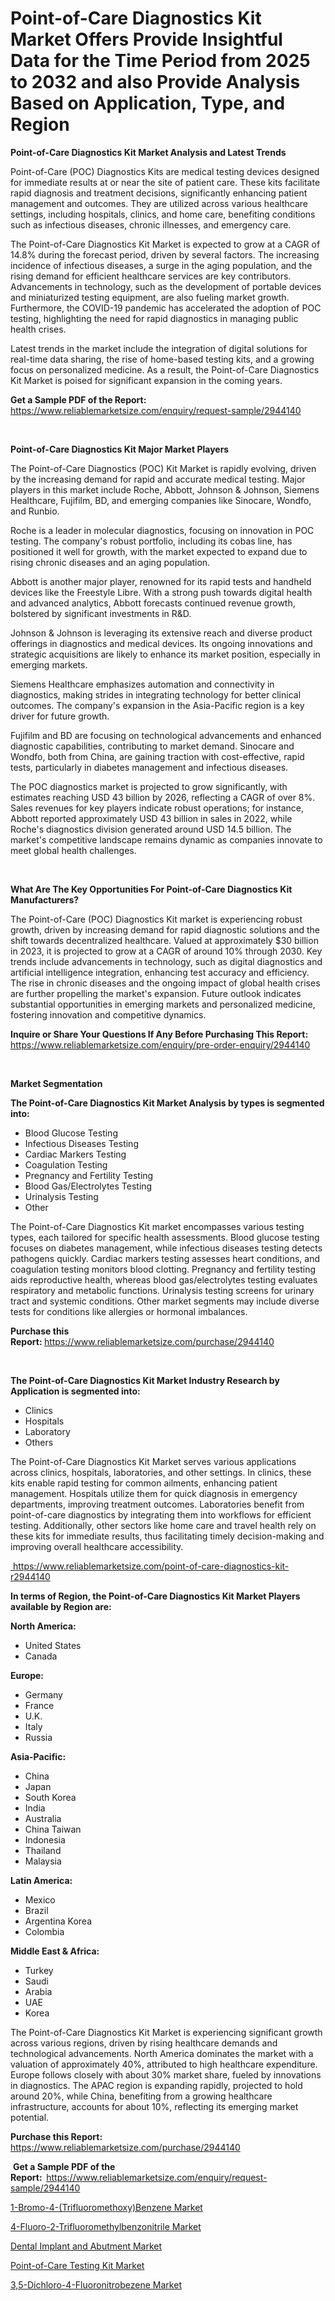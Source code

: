 <p><h1>Point-of-Care Diagnostics Kit Market Offers Provide Insightful Data for the Time Period from 2025 to 2032 and also Provide Analysis Based on Application, Type, and Region</h1></p><p><strong>Point-of-Care Diagnostics Kit Market Analysis and Latest Trends</strong></p>
<p><p>Point-of-Care (POC) Diagnostics Kits are medical testing devices designed for immediate results at or near the site of patient care. These kits facilitate rapid diagnosis and treatment decisions, significantly enhancing patient management and outcomes. They are utilized across various healthcare settings, including hospitals, clinics, and home care, benefiting conditions such as infectious diseases, chronic illnesses, and emergency care.</p><p>The Point-of-Care Diagnostics Kit Market is expected to grow at a CAGR of 14.8% during the forecast period, driven by several factors. The increasing incidence of infectious diseases, a surge in the aging population, and the rising demand for efficient healthcare services are key contributors. Advancements in technology, such as the development of portable devices and miniaturized testing equipment, are also fueling market growth. Furthermore, the COVID-19 pandemic has accelerated the adoption of POC testing, highlighting the need for rapid diagnostics in managing public health crises.</p><p>Latest trends in the market include the integration of digital solutions for real-time data sharing, the rise of home-based testing kits, and a growing focus on personalized medicine. As a result, the Point-of-Care Diagnostics Kit Market is poised for significant expansion in the coming years.</p></p>
<p><strong>Get a Sample PDF of the Report:&nbsp;</strong> <a href="https://www.reliablemarketsize.com/enquiry/request-sample/2944140?utm_campaign=1167&utm_medium=2&utm_source=Github&utm_content=ia&utm_term=15032025&utm_id=point-of-care-diagnostics-kit">https://www.reliablemarketsize.com/enquiry/request-sample/2944140</a></p>
<p>&nbsp;</p>
<p><strong>Point-of-Care Diagnostics Kit Major Market Players</strong></p>
<p><p>The Point-of-Care Diagnostics (POC) Kit Market is rapidly evolving, driven by the increasing demand for rapid and accurate medical testing. Major players in this market include Roche, Abbott, Johnson & Johnson, Siemens Healthcare, Fujifilm, BD, and emerging companies like Sinocare, Wondfo, and Runbio.</p><p>Roche is a leader in molecular diagnostics, focusing on innovation in POC testing. The company's robust portfolio, including its cobas line, has positioned it well for growth, with the market expected to expand due to rising chronic diseases and an aging population.</p><p>Abbott is another major player, renowned for its rapid tests and handheld devices like the Freestyle Libre. With a strong push towards digital health and advanced analytics, Abbott forecasts continued revenue growth, bolstered by significant investments in R&D.</p><p>Johnson & Johnson is leveraging its extensive reach and diverse product offerings in diagnostics and medical devices. Its ongoing innovations and strategic acquisitions are likely to enhance its market position, especially in emerging markets.</p><p>Siemens Healthcare emphasizes automation and connectivity in diagnostics, making strides in integrating technology for better clinical outcomes. The company's expansion in the Asia-Pacific region is a key driver for future growth.</p><p>Fujifilm and BD are focusing on technological advancements and enhanced diagnostic capabilities, contributing to market demand. Sinocare and Wondfo, both from China, are gaining traction with cost-effective, rapid tests, particularly in diabetes management and infectious diseases.</p><p>The POC diagnostics market is projected to grow significantly, with estimates reaching USD 43 billion by 2026, reflecting a CAGR of over 8%. Sales revenues for key players indicate robust operations; for instance, Abbott reported approximately USD 43 billion in sales in 2022, while Roche's diagnostics division generated around USD 14.5 billion. The market's competitive landscape remains dynamic as companies innovate to meet global health challenges.</p></p>
<p>&nbsp;</p>
<p><strong>What Are The Key Opportunities For Point-of-Care Diagnostics Kit Manufacturers?</strong></p>
<p><p>The Point-of-Care (POC) Diagnostics Kit market is experiencing robust growth, driven by increasing demand for rapid diagnostic solutions and the shift towards decentralized healthcare. Valued at approximately $30 billion in 2023, it is projected to grow at a CAGR of around 10% through 2030. Key trends include advancements in technology, such as digital diagnostics and artificial intelligence integration, enhancing test accuracy and efficiency. The rise in chronic diseases and the ongoing impact of global health crises are further propelling the market's expansion. Future outlook indicates substantial opportunities in emerging markets and personalized medicine, fostering innovation and competitive dynamics.</p></p>
<p><strong>Inquire or Share Your Questions If Any Before Purchasing This Report:</strong> <a href="https://www.reliablemarketsize.com/enquiry/pre-order-enquiry/2944140?utm_campaign=1167&utm_medium=2&utm_source=Github&utm_content=ia&utm_term=15032025&utm_id=point-of-care-diagnostics-kit">https://www.reliablemarketsize.com/enquiry/pre-order-enquiry/2944140</a></p>
<p>&nbsp;</p>
<p><strong>Market Segmentation</strong></p>
<p><strong>The Point-of-Care Diagnostics Kit Market Analysis by types is segmented into:</strong></p>
<p><ul><li>Blood Glucose Testing</li><li>Infectious Diseases Testing</li><li>Cardiac Markers Testing</li><li>Coagulation Testing</li><li>Pregnancy and Fertility Testing</li><li>Blood Gas/Electrolytes Testing</li><li>Urinalysis Testing</li><li>Other</li></ul></p>
<p><p>The Point-of-Care Diagnostics Kit market encompasses various testing types, each tailored for specific health assessments. Blood glucose testing focuses on diabetes management, while infectious diseases testing detects pathogens quickly. Cardiac markers testing assesses heart conditions, and coagulation testing monitors blood clotting. Pregnancy and fertility testing aids reproductive health, whereas blood gas/electrolytes testing evaluates respiratory and metabolic functions. Urinalysis testing screens for urinary tract and systemic conditions. Other market segments may include diverse tests for conditions like allergies or hormonal imbalances.</p></p>
<p><strong>Purchase this Report:&nbsp;</strong><a href="https://www.reliablemarketsize.com/purchase/2944140?utm_campaign=1167&utm_medium=2&utm_source=Github&utm_content=ia&utm_term=15032025&utm_id=point-of-care-diagnostics-kit">https://www.reliablemarketsize.com/purchase/2944140</a></p>
<p>&nbsp;</p>
<p><strong>The Point-of-Care Diagnostics Kit Market Industry Research by Application is segmented into:</strong></p>
<p><ul><li>Clinics</li><li>Hospitals</li><li>Laboratory</li><li>Others</li></ul></p>
<p><p>The Point-of-Care Diagnostics Kit Market serves various applications across clinics, hospitals, laboratories, and other settings. In clinics, these kits enable rapid testing for common ailments, enhancing patient management. Hospitals utilize them for quick diagnosis in emergency departments, improving treatment outcomes. Laboratories benefit from point-of-care diagnostics by integrating them into workflows for efficient testing. Additionally, other sectors like home care and travel health rely on these kits for immediate results, thus facilitating timely decision-making and improving overall healthcare accessibility.</p></p>
<p><a href="https://www.reliablemarketsize.com/point-of-care-diagnostics-kit-r2944140?utm_campaign=1167&utm_medium=2&utm_source=Github&utm_content=ia&utm_term=15032025&utm_id=point-of-care-diagnostics-kit">&nbsp;https://www.reliablemarketsize.com/point-of-care-diagnostics-kit-r2944140</a></p>
<p><strong>In terms of Region, the Point-of-Care Diagnostics Kit Market Players available by Region are:</strong></p>
<p>
    <p> <strong> North America: </strong>
        <ul>
            <li>United States</li>
            <li>Canada</li>
        </ul>
        </p> 
    <p> <strong> Europe: </strong>
        <ul>
            <li>Germany</li>
            <li>France</li>
            <li>U.K.</li>
            <li>Italy</li>
            <li>Russia</li>
        </ul>
        </p> 
    <p> <strong> Asia-Pacific: </strong>
        <ul>
            <li>China</li>
            <li>Japan</li>
            <li>South Korea</li>
            <li>India</li>
            <li>Australia</li>
            <li>China Taiwan</li>
            <li>Indonesia</li>
            <li>Thailand</li>
            <li>Malaysia</li>
        </ul>
        </p> 
    <p> <strong> Latin America: </strong>
        <ul>
            <li>Mexico</li>
            <li>Brazil</li>
            <li>Argentina Korea</li>
            <li>Colombia</li>
        </ul>
        </p> 
    <p> <strong> Middle East & Africa: </strong>
        <ul>
            <li>Turkey</li>
            <li>Saudi</li>
            <li>Arabia</li>
            <li>UAE</li>
            <li>Korea</li>
        </ul>
    </p>
    </p>
<p><p>The Point-of-Care Diagnostics Kit Market is experiencing significant growth across various regions, driven by rising healthcare demands and technological advancements. North America dominates the market with a valuation of approximately 40%, attributed to high healthcare expenditure. Europe follows closely with about 30% market share, fueled by innovations in diagnostics. The APAC region is expanding rapidly, projected to hold around 20%, while China, benefiting from a growing healthcare infrastructure, accounts for about 10%, reflecting its emerging market potential.</p></p>
<p><strong>Purchase this Report: </strong><a href="https://www.reliablemarketsize.com/purchase/2944140?utm_campaign=1167&utm_medium=2&utm_source=Github&utm_content=ia&utm_term=15032025&utm_id=point-of-care-diagnostics-kit">https://www.reliablemarketsize.com/purchase/2944140</a></p>
<p>&nbsp;<strong>Get a Sample PDF of the Report:&nbsp;&nbsp;</strong><a href="https://www.reliablemarketsize.com/enquiry/request-sample/2944140?utm_campaign=1167&utm_medium=2&utm_source=Github&utm_content=ia&utm_term=15032025&utm_id=point-of-care-diagnostics-kit">https://www.reliablemarketsize.com/enquiry/request-sample/2944140</a></p>
<p><strong></strong></p>
<p><p><a href="https://github.com/thatejanet4y/Market-Research-Report-List-1/blob/main/1-bromo-4-trifluoromethoxybenzene-market.md?utm_campaign=1167&utm_medium=2&utm_source=Github&utm_content=ia&utm_term=15032025&utm_id=point-of-care-diagnostics-kit">1-Bromo-4-(Trifluoromethoxy)Benzene Market</a></p><p><a href="https://github.com/arocasanzib6/Market-Research-Report-List-1/blob/main/4-fluoro-2-trifluoromethylbenzonitrile-market.md?utm_campaign=1167&utm_medium=2&utm_source=Github&utm_content=ia&utm_term=15032025&utm_id=point-of-care-diagnostics-kit">4-Fluoro-2-Trifluoromethylbenzonitrile Market</a></p><p><a href="https://github.com/langolaskark/Market-Research-Report-List-1/blob/main/dental-implant-and-abutment-market.md?utm_campaign=1167&utm_medium=2&utm_source=Github&utm_content=ia&utm_term=15032025&utm_id=point-of-care-diagnostics-kit">Dental Implant and Abutment Market</a></p><p><a href="https://github.com/mabutironaldo/Market-Research-Report-List-7/blob/main/point-of-care-testing-kit-market.md?utm_campaign=1167&utm_medium=2&utm_source=Github&utm_content=ia&utm_term=15032025&utm_id=point-of-care-diagnostics-kit">Point-of-Care Testing Kit Market</a></p><p><a href="https://github.com/arneslullapq/Market-Research-Report-List-1/blob/main/35-dichloro-4-fluoronitrobezene-market.md?utm_campaign=1167&utm_medium=2&utm_source=Github&utm_content=ia&utm_term=15032025&utm_id=point-of-care-diagnostics-kit">3,5-Dichloro-4-Fluoronitrobezene Market</a></p></p>